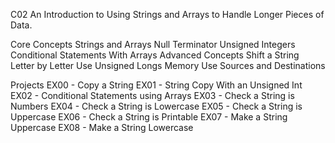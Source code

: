 C02
An Introduction to Using Strings and Arrays to Handle Longer Pieces of Data.

Core Concepts
Strings and Arrays
Null Terminator
Unsigned Integers
Conditional Statements With Arrays
Advanced Concepts
Shift a String Letter by Letter
Use Unsigned Longs
Memory Use
Sources and Destinations

Projects
EX00 - Copy a String
EX01 - String Copy With an Unsigned Int
EX02 - Conditional Statements using Arrays
EX03 - Check a String is Numbers
EX04 - Check a String is Lowercase
EX05 - Check a String is Uppercase
EX06 - Check a String is Printable
EX07 - Make a String Uppercase
EX08 - Make a String Lowercase